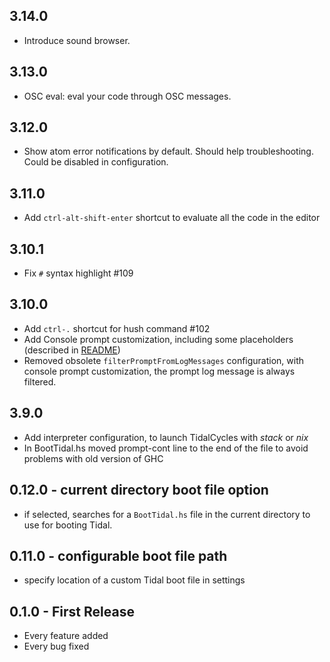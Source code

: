 ## 3.14.0
* Introduce sound browser.

## 3.13.0
* OSC eval: eval your code through OSC messages.

## 3.12.0
* Show atom error notifications by default. Should help troubleshooting. Could be disabled in configuration.

## 3.11.0
* Add `ctrl-alt-shift-enter` shortcut to evaluate all the code in the editor

## 3.10.1
* Fix `#` syntax highlight #109

## 3.10.0
* Add `ctrl-.` shortcut for hush command #102
* Add Console prompt customization, including some placeholders (described in [README](README.md))
* Removed obsolete `filterPromptFromLogMessages` configuration, with console prompt customization, the prompt log message is always filtered.

## 3.9.0
* Add interpreter configuration, to launch TidalCycles with *stack* or *nix*
* In BootTidal.hs moved prompt-cont line to the end of the file to avoid problems with old version of GHC

## 0.12.0 - current directory boot file option

* if selected, searches for a `BootTidal.hs` file in the current directory to use for booting Tidal.

## 0.11.0 - configurable boot file path

* specify location of a custom Tidal boot file in settings


## 0.1.0 - First Release
* Every feature added
* Every bug fixed
